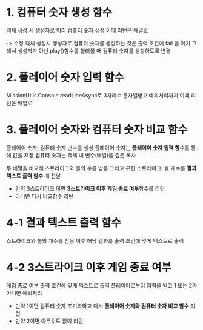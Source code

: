 # 1. 컴퓨터 숫자 생성 함수

객체 생성 시 생성자로 미리 컴퓨터 숫자 생성
이때 리턴은 배열로

-> 수정
객체 생성시 생성자로 컴퓨터 숫자를 생성하는 것은 출력 조건에 fail 을 야기
그래서 생성자가 아닌 play()함수를 불러올 때 컴퓨터 숫자를 생성하도록 변경

# 2. 플레이어 숫자 입력 함수

MissionUtils.Console.readLineAsync로 3자리수 문자열받고
예외처리까지
이떄 리턴은 배열로

# 3. 플레이어 숫자와 컴퓨터 숫자 비교 함수

플레어어 숫자, 컴퓨터 숫자 변수를 생성
플레이어 숫자는 **플레이어 숫자 입력 함수**를 통해 값을 저장
컴퓨터 숫자는 객체 내 변수(배열)을 깊은 복사

두 배열을 비교해 스트라이크와 볼의 수를 받음
그리고 구한 스트라이크, 볼 개수를 **결과 텍스트 출력 함수** 에 전달

-   만약 3스트라이크 이면 **3스트라이크 이후 게임 종료 여부**함수를 리턴
-   아니면 다시 비교함수 리턴

# 4-1 결과 텍스트 출력 함수

스트라이크와 볼의 개수를 받음
이후 해당 결과를 출력 조건에 맞게 텍스트로 출력

# 4-2 3스트라이크 이후 게임 종료 여부

게임 종료 여부 출력 조건에 맞게 텍스트로 출력
플레이어로부터 입력을 받고 1 또는 2가 아니면 예외처리

-   만약 1이면 컴퓨터 숫자 초기화하고 다시 **플레이어 숫자와 컴퓨터 숫자 비교 함수** 리턴
-   만약 2이면 아무것도 없이 리턴
